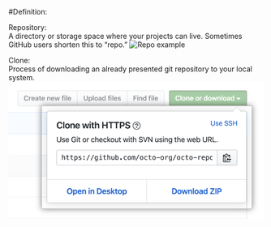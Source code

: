 #Definition:

Repository:<br>
A directory or storage space where your projects can live. Sometimes GitHub users shorten this to “repo.” 
![Repo example](https://guides.github.com/activities/hello-world/create-new-repo.png)

Clone:<br>
Process of downloading an already presented git repository to your local system.
![Clone example](./pictures/Clone.png)